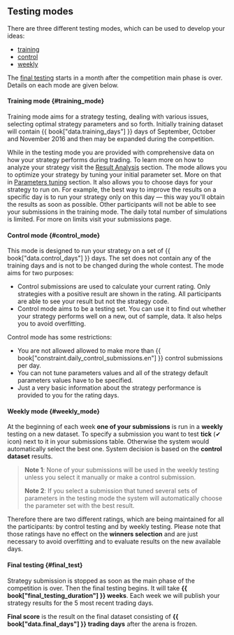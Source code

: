 ## Testing modes

There are three different testing modes, which can be used to develop your ideas:

- [training](#training_mode)
- [control](#control_mode)
- [weekly](#weekly_mode)

The [final testing](#final_test) starts in a month after the competition main phase is over.
Details on each mode are given below.

#### Training mode {#training_mode}

Training mode aims for a strategy testing, dealing with various issues, selecting optimal strategy parameters and so forth. Initially training dataset will contain {{ book["data.training_days"] }} days of September, October and November 2016 and then may be expanded during the competition.

While in the testing mode you are provided with comprehensive data on how your strategy performs during trading.
To learn more on how to analyze your strategy visit the [Result Analysis](analysis/README.md) section.
The mode allows you to optimize your strategy by tuning your initial parameter set. More on that in [Parameters tuning](params.md) section.
It also allows you to choose days for your strategy to run on.
For example, the best way to improve the results on a specific day is to run your strategy only on this day — this way you'll obtain the results as soon as possible.
Other participants will not be able to see your submissions in the training mode.
The daily total number of simulations is limited.
For more on limits visit your submissions page.

#### Control mode {#control_mode}

This mode is designed to run your strategy on a set of {{ book["data.control_days"] }} days. The set does not contain any of the training days and is not to be changed during the whole contest.
The mode aims for two purposes:

- Control submissions are used to calculate your current rating.
  Only strategies with a positive result are shown in the rating.
  All participants are able to see your result but not the strategy code.
- Control mode aims to be a testing set. You can use it to find out whether your strategy performs well on a new, out of sample, data. It also helps you to avoid overfitting.

Control mode has some restrictions:

- You are not allowed allowed to make more than {{ book["constraint.daily_control_submissions.en"] }} control submissions per day.
- You can not tune parameters values and all of the strategy default parameters values have to be specified.
- Just a very basic information about the strategy performance is provided to you for the rating days.

#### Weekly mode {#weekly_mode}

At the beginning of each week **one of your submissions** is run in a **weekly** testing on a new dataset.
To specify a submission you want to test **tick** (✔ icon) next to it in your submissions table.
Otherwise the system would automatically select the best one. System decision is based on the **control dataset** results.

> **Note 1**: None of your submissions will be used in the weekly testing unless you select it manually or make a control submission.
>
> **Note 2**: If you select a submission that tuned several sets of parameters in the testing mode the system will automatically choose the parameter set with the best result.

Therefore there are two different ratings, which are being maintained for all the participants: by control testing and by weekly testing.
Please note that those ratings have no effect on the **winners selection** and are just necessary to avoid overfitting and to evaluate results on the new available days.

#### Final testing {#final_test}

Strategy submission is stopped as soon as the main phase of the competition is over. Then the final testing begins. It will take **{{ book["final_testing_duration"] }} weeks**.
Each week we will publish your strategy results for the 5 most recent trading days.

**Final score** is the result on the final dataset consisting of **{{ book["data.final_days"] }} trading days** after the arena is frozen.
